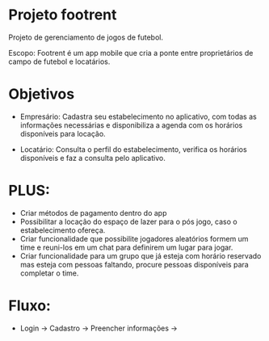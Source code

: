 # Projeto footrent

Projeto de gerenciamento de jogos de futebol.


Escopo: Footrent é um app mobile que cria a ponte entre proprietários de campo de futebol e locatários.


# Objetivos
 
 - Empresário: Cadastra seu estabelecimento no aplicativo, com todas as informações necessárias e disponibiliza a agenda com os horários disponíveis para locação.

 - Locatário: Consulta o perfil do estabelecimento, verifica os horários disponíveis e faz a consulta pelo aplicativo.

# PLUS:

 - Criar métodos de pagamento dentro do app
 - Possibilitar a locação do espaço de lazer para o pós jogo, caso o estabelecimento ofereça.
 - Criar funcionalidade que possibilite jogadores aleatórios formem um time e reuni-los em um chat para definirem um lugar para jogar.
 - Criar funcionalidade para um grupo que já esteja com horário reservado mas esteja com pessoas faltando, procure pessoas disponíveis para completar o time.

# Fluxo:
 - Login -> Cadastro -> Preencher informações ->


